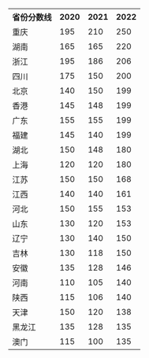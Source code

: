<!DOCTYPE html>
<!DOCTYPE html><html><head><meta charset="UTF-8"><title>图表</title></head><body><!DOCTYPE html>
<html>
<!DOCTYPE html>
<html lang="en">
<head>
    <meta charset="UTF-8">
    <meta name="viewport" content="width=device-width, initial-scale=1.0">
    <title>Background Image Example</title>
   <!DOCTYPE html>
<html>
<head>
<style>
  body {
    background-image: url('https://pic3.zhimg.com/v2-048d9a0743901a6146c0cab8863f3412_r.jpg');
    background-size: cover;
    background-repeat: no-repeat;
    background-position: center center;
  }
</style>
</head>
<body>
</body>
</html>

</head>
<body>
    <!-- Your content here -->
</body>
</html>

<head>
    <meta charset="UTF-8">
    <title>Awesome-pyecharts</title>
                <script type="text/javascript" src="https://assets.pyecharts.org/assets/v5/echarts.min.js"></script>
            <script type="text/javascript" src="https://assets.pyecharts.org/assets/v5/maps/china.js"></script>

</head>
<body >
    <div id="e7ca657e45bb49c9bdf7f10f80edfbad" class="chart-container" style="width:900px; height:500px; "></div>
    <script>
        var chart_e7ca657e45bb49c9bdf7f10f80edfbad = echarts.init(
            document.getElementById('e7ca657e45bb49c9bdf7f10f80edfbad'), 'white', {renderer: 'canvas'});
        var option_e7ca657e45bb49c9bdf7f10f80edfbad = {
    "animation": true,
    "animationThreshold": 2000,
    "animationDuration": 1000,
    "animationEasing": "cubicOut",
    "animationDelay": 0,
    "animationDurationUpdate": 300,
    "animationEasingUpdate": "cubicOut",
    "animationDelayUpdate": 0,
    "aria": {
        "enabled": false
    },
    "color": [
        "#5470c6",
        "#91cc75",
        "#fac858",
        "#ee6666",
        "#73c0de",
        "#3ba272",
        "#fc8452",
        "#9a60b4",
        "#ea7ccc"
    ],
    "series": [
        {
            "type": "map",
            "label": {
                "show": true,
                "margin": 8
            },
            "map": "china",
            "data": [
                {
                    "name": "\u6cb3\u5357\u7701",
                    "value": 140
                },
                {
                    "name": "\u5317\u4eac\u5e02",
                    "value": 199
                },
                {
                    "name": "\u6cb3\u5317\u7701",
                    "value": 121
                },
                {
                    "name": "\u8fbd\u5b81\u7701",
                    "value": 150
                },
                {
                    "name": "\u6c5f\u897f\u7701",
                    "value": 161
                },
                {
                    "name": "\u4e0a\u6d77\u5e02",
                    "value": 180
                },
                {
                    "name": "\u5b89\u5fbd\u7701",
                    "value": 146
                },
                {
                    "name": "\u6c5f\u82cf\u7701",
                    "value": 168
                },
                {
                    "name": "\u6e56\u5357\u7701",
                    "value": 220
                },
                {
                    "name": "\u6d59\u6c5f\u7701",
                    "value": 206
                },
                {
                    "name": "\u6d77\u5357\u7701",
                    "value": 125
                },
                {
                    "name": "\u5e7f\u4e1c\u7701",
                    "value": 199
                },
                {
                    "name": "\u6e56\u5317\u7701",
                    "value": 180
                },
                {
                    "name": "\u9ed1\u9f99\u6c5f\u7701",
                    "value": 111
                },
                {
                    "name": "\u6fb3\u95e8\u7279\u522b\u884c\u653f\u533a",
                    "value": 130
                },
                {
                    "name": "\u9655\u897f\u7701",
                    "value": 138
                },
                {
                    "name": "\u56db\u5ddd\u7701",
                    "value": 200
                },
                {
                    "name": "\u91cd\u5e86\u5e02",
                    "value": 250
                },
                {
                    "name": "\u5e7f\u897f\u58ee\u65cf\u81ea\u6cbb\u533a",
                    "value": 140
                },
                {
                    "name": "\u8d35\u5dde\u7701",
                    "value": 120
                },
                {
                    "name": "\u5409\u6797\u7701",
                    "value": 150
                },
                {
                    "name": "\u5c71\u897f\u7701",
                    "value": 125
                },
                {
                    "name": "\u5c71\u4e1c\u7701",
                    "value": 153
                },
                {
                    "name": "\u798f\u5efa\u7701",
                    "value": 199
                },
                {
                    "name": "\u5929\u6d25\u5e02",
                    "value": 135
                },
                {
                    "name": "\u65b0\u7586\u7ef4\u543e\u5c14\u81ea\u6cbb\u533a",
                    "value": 125
                },
                {
                    "name": "\u897f\u85cf\u81ea\u6cbb\u533a",
                    "value": 170
                },
                {
                    "name": "\u7518\u8083\u7701",
                    "value": 115
                },
                {
                    "name": "\u9999\u6e2f\u7279\u522b\u884c\u653f\u533a",
                    "value": 199
                }
            ],
            "roam": true,
            "aspectScale": 0.75,
            "nameProperty": "name",
            "selectedMode": false,
            "zoom": 1,
            "zlevel": 0,
            "z": 2,
            "seriesLayoutBy": "column",
            "datasetIndex": 0,
            "mapValueCalculation": "sum",
            "showLegendSymbol": true,
            "emphasis": {}
        }
    ],
    "legend": [
        {
            "data": [
                ""
            ],
            "selected": {},
            "show": true,
            "padding": 5,
            "itemGap": 10,
            "itemWidth": 25,
            "itemHeight": 14,
            "backgroundColor": "transparent",
            "borderColor": "#ccc",
            "borderRadius": 0,
            "pageButtonItemGap": 5,
            "pageButtonPosition": "end",
            "pageFormatter": "{current}/{total}",
            "pageIconColor": "#2f4554",
            "pageIconInactiveColor": "#aaa",
            "pageIconSize": 15,
            "animationDurationUpdate": 800,
            "selector": false,
            "selectorPosition": "auto",
            "selectorItemGap": 7,
            "selectorButtonGap": 10
        }
    ],
    "tooltip": {
        "show": true,
        "trigger": "item",
        "triggerOn": "mousemove|click",
        "axisPointer": {
            "type": "line"
        },
        "showContent": true,
        "alwaysShowContent": false,
        "showDelay": 0,
        "hideDelay": 100,
        "enterable": false,
        "confine": false,
        "appendToBody": false,
        "transitionDuration": 0.4,
        "textStyle": {
            "fontSize": 14
        },
        "borderWidth": 0,
        "padding": 5,
        "order": "seriesAsc"
    },
    "title": [
        {
            "show": true,
            "text": "NOIP 2023\u4e00\u7b49\u5956\u5404\u7701\u83b7\u5956\u5206\u6570\u7ebf",
            "target": "blank",
            "subtext": "\u6570\u636e\u6765\u6e90\uff1aNOIP\u5b98\u7f51",
            "subtarget": "blank",
            "padding": 5,
            "itemGap": 10,
            "textAlign": "auto",
            "textVerticalAlign": "auto",
            "triggerEvent": false
        }
    ],
    "visualMap": {
        "show": true,
        "type": "continuous",
        "min": 110,
        "max": 250,
        "inRange": {
            "color": [
                "#50a3ba",
                "#eac763",
                "#d94e5d"
            ]
        },
        "calculable": true,
        "inverse": false,
        "splitNumber": 5,
        "hoverLink": true,
        "orient": "vertical",
        "padding": 5,
        "showLabel": true,
        "itemWidth": 20,
        "itemHeight": 140,
        "borderWidth": 0
    }
};
        chart_e7ca657e45bb49c9bdf7f10f80edfbad.setOption(option_e7ca657e45bb49c9bdf7f10f80edfbad);
    </script>
</body>
</html>
<!DOCTYPE html>
<html>
<head>
    <meta charset="UTF-8">
    <title>Awesome-pyecharts</title>
                <script type="text/javascript" src="https://assets.pyecharts.org/assets/v5/echarts.min.js"></script>
            <script type="text/javascript" src="https://assets.pyecharts.org/assets/v5/maps/shandong.js"></script>

</head>
<body >
    <div id="3074cce372154b899da143af01e6fbcc" class="chart-container" style="width:900px; height:500px; "></div>
    <script>
        var chart_3074cce372154b899da143af01e6fbcc = echarts.init(
            document.getElementById('3074cce372154b899da143af01e6fbcc'), 'white', {renderer: 'canvas'});
        var option_3074cce372154b899da143af01e6fbcc = {
    "animation": true,
    "animationThreshold": 2000,
    "animationDuration": 1000,
    "animationEasing": "cubicOut",
    "animationDelay": 0,
    "animationDurationUpdate": 300,
    "animationEasingUpdate": "cubicOut",
    "animationDelayUpdate": 0,
    "aria": {
        "enabled": false
    },
    "color": [
        "#5470c6",
        "#91cc75",
        "#fac858",
        "#ee6666",
        "#73c0de",
        "#3ba272",
        "#fc8452",
        "#9a60b4",
        "#ea7ccc"
    ],
    "series": [
        {
            "type": "map",
            "name": "\u5c71\u4e1c",
            "label": {
                "show": true,
                "margin": 8
            },
            "map": "\u5c71\u4e1c",
            "data": [
                {
                    "name": "\u83cf\u6cfd\u5e02",
                    "value": 0
                },
                {
                    "name": "\u5fb7\u5dde\u5e02",
                    "value": 10
                },
                {
                    "name": "\u6d4e\u5357\u5e02",
                    "value": 125
                },
                {
                    "name": "\u6ee8\u5dde\u5e02",
                    "value": 7
                },
                {
                    "name": "\u4e1c\u8425\u5e02",
                    "value": 76
                },
                {
                    "name": "\u6dc4\u535a\u5e02",
                    "value": 32
                },
                {
                    "name": "\u83b1\u829c\u5e02",
                    "value": 12
                },
                {
                    "name": "\u6cf0\u5b89\u5e02",
                    "value": 30
                },
                {
                    "name": "\u6d4e\u5b81\u5e02",
                    "value": 3
                },
                {
                    "name": "\u804a\u57ce\u5e02",
                    "value": 9
                },
                {
                    "name": "\u83cf\u6cfd\u5e02",
                    "value": 2
                },
                {
                    "name": "\u67a3\u5e84\u5e02",
                    "value": 4
                },
                {
                    "name": "\u4e34\u6c82\u5e02",
                    "value": 50
                },
                {
                    "name": "\u6f4d\u574a\u5e02",
                    "value": 26
                },
                {
                    "name": "\u65e5\u7167\u5e02",
                    "value": 3
                },
                {
                    "name": "\u9752\u5c9b\u5e02",
                    "value": 93
                },
                {
                    "name": "\u70df\u53f0\u5e02",
                    "value": 65
                },
                {
                    "name": "\u5a01\u6d77\u5e02",
                    "value": 28
                }
            ],
            "roam": true,
            "aspectScale": 0.75,
            "nameProperty": "name",
            "selectedMode": false,
            "zoom": 1,
            "zlevel": 0,
            "z": 2,
            "seriesLayoutBy": "column",
            "datasetIndex": 0,
            "mapValueCalculation": "sum",
            "showLegendSymbol": true,
            "emphasis": {}
        }
    ],
    "legend": [
        {
            "data": [
                "\u5c71\u4e1c"
            ],
            "selected": {},
            "show": true,
            "padding": 5,
            "itemGap": 10,
            "itemWidth": 25,
            "itemHeight": 14,
            "backgroundColor": "transparent",
            "borderColor": "#ccc",
            "borderRadius": 0,
            "pageButtonItemGap": 5,
            "pageButtonPosition": "end",
            "pageFormatter": "{current}/{total}",
            "pageIconColor": "#2f4554",
            "pageIconInactiveColor": "#aaa",
            "pageIconSize": 15,
            "animationDurationUpdate": 800,
            "selector": false,
            "selectorPosition": "auto",
            "selectorItemGap": 7,
            "selectorButtonGap": 10
        }
    ],
    "tooltip": {
        "show": true,
        "trigger": "item",
        "triggerOn": "mousemove|click",
        "axisPointer": {
            "type": "line"
        },
        "showContent": true,
        "alwaysShowContent": false,
        "showDelay": 0,
        "hideDelay": 100,
        "enterable": false,
        "confine": false,
        "appendToBody": false,
        "transitionDuration": 0.4,
        "textStyle": {
            "fontSize": 14
        },
        "borderWidth": 0,
        "padding": 5,
        "order": "seriesAsc"
    },
    "title": [
        {
            "show": true,
            "text": "\u5c71\u4e1cNOIP\u7ade\u8d5b\u4e00\u7b49\u5956\u5b66\u751f\u5206\u5e03",
            "target": "blank",
            "subtarget": "blank",
            "padding": 5,
            "itemGap": 10,
            "textAlign": "auto",
            "textVerticalAlign": "auto",
            "triggerEvent": false
        }
    ],
    "visualMap": {
        "show": true,
        "type": "continuous",
        "min": 2,
        "max": 125,
        "inRange": {
            "color": [
                "#50a3ba",
                "#eac763",
                "#d94e5d"
            ]
        },
        "calculable": true,
        "inverse": false,
        "splitNumber": 5,
        "hoverLink": true,
        "orient": "vertical",
        "padding": 5,
        "showLabel": true,
        "itemWidth": 20,
        "itemHeight": 140,
        "borderWidth": 0
    }
};
        chart_3074cce372154b899da143af01e6fbcc.setOption(option_3074cce372154b899da143af01e6fbcc);
    </script>
</body>
</html>
<!DOCTYPE html>
<html>
<head>
    <meta charset="UTF-8">
    <title>Awesome-pyecharts</title>
                <script type="text/javascript" src="https://assets.pyecharts.org/assets/v5/echarts.min.js"></script>

</head>
<body >
    <div id="7b48fe2e22894a01b4710e70b6bd3b9b" class="chart-container" style="width:1600px; height:800px; "></div>
    <script>
        var chart_7b48fe2e22894a01b4710e70b6bd3b9b = echarts.init(
            document.getElementById('7b48fe2e22894a01b4710e70b6bd3b9b'), 'white', {renderer: 'canvas'});
        var option_7b48fe2e22894a01b4710e70b6bd3b9b = {
    "baseOption": {
        "series": [
            {
                "type": "pie",
                "colorBy": "data",
                "legendHoverLink": true,
                "selectedMode": false,
                "selectedOffset": 10,
                "clockwise": true,
                "startAngle": 90,
                "minAngle": 0,
                "minShowLabelAngle": 0,
                "avoidLabelOverlap": true,
                "stillShowZeroSum": true,
                "percentPrecision": 2,
                "showEmptyCircle": true,
                "emptyCircleStyle": {
                    "color": "lightgray",
                    "borderColor": "#000",
                    "borderWidth": 0,
                    "borderType": "solid",
                    "borderDashOffset": 0,
                    "borderCap": "butt",
                    "borderJoin": "bevel",
                    "borderMiterLimit": 10,
                    "opacity": 1
                },
                "data": [
                    {
                        "name": "\u4e09\u7b49\u5956",
                        "value": 727
                    },
                    {
                        "name": "\u4e8c\u7b49\u5956",
                        "value": 2180
                    },
                    {
                        "name": "\u4e00\u7b49\u5956",
                        "value": 1785
                    }
                ],
                "radius": [
                    "40%",
                    "75%"
                ],
                "center": [
                    "50%",
                    "50%"
                ],
                "roseType": "radius",
                "label": {
                    "show": true,
                    "margin": 8
                },
                "labelLine": {
                    "show": true,
                    "showAbove": false,
                    "length": 15,
                    "length2": 15,
                    "smooth": false,
                    "minTurnAngle": 90,
                    "maxSurfaceAngle": 90
                }
            }
        ],
        "timeline": {
            "axisType": "category",
            "currentIndex": 0,
            "orient": "horizontal",
            "autoPlay": false,
            "controlPosition": "left",
            "loop": true,
            "rewind": false,
            "show": true,
            "inverse": false,
            "bottom": "-5px",
            "progress": {},
            "data": [
                "2020",
                "2021",
                "2022",
                "2023"
            ]
        },
        "legend": [
            {
                "data": [
                    "\u4e09\u7b49\u5956",
                    "\u4e8c\u7b49\u5956",
                    "\u4e00\u7b49\u5956"
                ],
                "selected": {},
                "show": true,
                "padding": 5,
                "itemGap": 10,
                "itemWidth": 25,
                "itemHeight": 14,
                "backgroundColor": "transparent",
                "borderColor": "#ccc",
                "borderRadius": 0,
                "pageButtonItemGap": 5,
                "pageButtonPosition": "end",
                "pageFormatter": "{current}/{total}",
                "pageIconColor": "#2f4554",
                "pageIconInactiveColor": "#aaa",
                "pageIconSize": 15,
                "animationDurationUpdate": 800,
                "selector": false,
                "selectorPosition": "auto",
                "selectorItemGap": 7,
                "selectorButtonGap": 10
            }
        ]
    },
    "options": [
        {
            "series": [
                {
                    "type": "pie",
                    "colorBy": "data",
                    "legendHoverLink": true,
                    "selectedMode": false,
                    "selectedOffset": 10,
                    "clockwise": true,
                    "startAngle": 90,
                    "minAngle": 0,
                    "minShowLabelAngle": 0,
                    "avoidLabelOverlap": true,
                    "stillShowZeroSum": true,
                    "percentPrecision": 2,
                    "showEmptyCircle": true,
                    "emptyCircleStyle": {
                        "color": "lightgray",
                        "borderColor": "#000",
                        "borderWidth": 0,
                        "borderType": "solid",
                        "borderDashOffset": 0,
                        "borderCap": "butt",
                        "borderJoin": "bevel",
                        "borderMiterLimit": 10,
                        "opacity": 1
                    },
                    "data": [
                        {
                            "name": "\u4e09\u7b49\u5956",
                            "value": 676
                        },
                        {
                            "name": "\u4e8c\u7b49\u5956",
                            "value": 1774
                        },
                        {
                            "name": "\u4e00\u7b49\u5956",
                            "value": 1130
                        }
                    ],
                    "radius": [
                        "40%",
                        "75%"
                    ],
                    "center": [
                        "50%",
                        "50%"
                    ],
                    "roseType": "radius",
                    "label": {
                        "show": true,
                        "margin": 8
                    },
                    "labelLine": {
                        "show": true,
                        "showAbove": false,
                        "length": 15,
                        "length2": 15,
                        "smooth": false,
                        "minTurnAngle": 90,
                        "maxSurfaceAngle": 90
                    }
                }
            ],
            "title": [
                {
                    "show": true,
                    "text": "2020\u5e74\u5956\u9879\u5360\u6bd4",
                    "target": "blank",
                    "subtarget": "blank",
                    "padding": 5,
                    "itemGap": 10,
                    "textAlign": "auto",
                    "textVerticalAlign": "auto",
                    "triggerEvent": false
                }
            ],
            "tooltip": {
                "show": true,
                "trigger": "item",
                "triggerOn": "mousemove|click",
                "axisPointer": {
                    "type": "line"
                },
                "showContent": true,
                "alwaysShowContent": false,
                "showDelay": 0,
                "hideDelay": 100,
                "enterable": false,
                "confine": false,
                "appendToBody": false,
                "transitionDuration": 0.4,
                "textStyle": {
                    "fontSize": 14
                },
                "borderWidth": 0,
                "padding": 5,
                "order": "seriesAsc"
            },
            "color": [
                "#5470c6",
                "#91cc75",
                "#fac858",
                "#ee6666",
                "#73c0de",
                "#3ba272",
                "#fc8452",
                "#9a60b4",
                "#ea7ccc"
            ]
        },
        {
            "series": [
                {
                    "type": "pie",
                    "colorBy": "data",
                    "legendHoverLink": true,
                    "selectedMode": false,
                    "selectedOffset": 10,
                    "clockwise": true,
                    "startAngle": 90,
                    "minAngle": 0,
                    "minShowLabelAngle": 0,
                    "avoidLabelOverlap": true,
                    "stillShowZeroSum": true,
                    "percentPrecision": 2,
                    "showEmptyCircle": true,
                    "emptyCircleStyle": {
                        "color": "lightgray",
                        "borderColor": "#000",
                        "borderWidth": 0,
                        "borderType": "solid",
                        "borderDashOffset": 0,
                        "borderCap": "butt",
                        "borderJoin": "bevel",
                        "borderMiterLimit": 10,
                        "opacity": 1
                    },
                    "data": [
                        {
                            "name": "\u4e09\u7b49\u5956",
                            "value": 815
                        },
                        {
                            "name": "\u4e8c\u7b49\u5956",
                            "value": 1976
                        },
                        {
                            "name": "\u4e00\u7b49\u5956",
                            "value": 1440
                        }
                    ],
                    "radius": [
                        "40%",
                        "75%"
                    ],
                    "center": [
                        "50%",
                        "50%"
                    ],
                    "roseType": "radius",
                    "label": {
                        "show": true,
                        "margin": 8
                    },
                    "labelLine": {
                        "show": true,
                        "showAbove": false,
                        "length": 15,
                        "length2": 15,
                        "smooth": false,
                        "minTurnAngle": 90,
                        "maxSurfaceAngle": 90
                    }
                }
            ],
            "title": [
                {
                    "show": true,
                    "text": "2021\u5e74\u5956\u9879\u5360\u6bd4",
                    "target": "blank",
                    "subtarget": "blank",
                    "padding": 5,
                    "itemGap": 10,
                    "textAlign": "auto",
                    "textVerticalAlign": "auto",
                    "triggerEvent": false
                }
            ],
            "tooltip": {
                "show": true,
                "trigger": "item",
                "triggerOn": "mousemove|click",
                "axisPointer": {
                    "type": "line"
                },
                "showContent": true,
                "alwaysShowContent": false,
                "showDelay": 0,
                "hideDelay": 100,
                "enterable": false,
                "confine": false,
                "appendToBody": false,
                "transitionDuration": 0.4,
                "textStyle": {
                    "fontSize": 14
                },
                "borderWidth": 0,
                "padding": 5,
                "order": "seriesAsc"
            },
            "color": [
                "#5470c6",
                "#91cc75",
                "#fac858",
                "#ee6666",
                "#73c0de",
                "#3ba272",
                "#fc8452",
                "#9a60b4",
                "#ea7ccc"
            ]
        },
        {
            "series": [
                {
                    "type": "pie",
                    "colorBy": "data",
                    "legendHoverLink": true,
                    "selectedMode": false,
                    "selectedOffset": 10,
                    "clockwise": true,
                    "startAngle": 90,
                    "minAngle": 0,
                    "minShowLabelAngle": 0,
                    "avoidLabelOverlap": true,
                    "stillShowZeroSum": true,
                    "percentPrecision": 2,
                    "showEmptyCircle": true,
                    "emptyCircleStyle": {
                        "color": "lightgray",
                        "borderColor": "#000",
                        "borderWidth": 0,
                        "borderType": "solid",
                        "borderDashOffset": 0,
                        "borderCap": "butt",
                        "borderJoin": "bevel",
                        "borderMiterLimit": 10,
                        "opacity": 1
                    },
                    "data": [
                        {
                            "name": "\u4e09\u7b49\u5956",
                            "value": 185
                        },
                        {
                            "name": "\u4e8c\u7b49\u5956",
                            "value": 1107
                        },
                        {
                            "name": "\u4e00\u7b49\u5956",
                            "value": 1233
                        }
                    ],
                    "radius": [
                        "40%",
                        "75%"
                    ],
                    "center": [
                        "50%",
                        "50%"
                    ],
                    "roseType": "radius",
                    "label": {
                        "show": true,
                        "margin": 8
                    },
                    "labelLine": {
                        "show": true,
                        "showAbove": false,
                        "length": 15,
                        "length2": 15,
                        "smooth": false,
                        "minTurnAngle": 90,
                        "maxSurfaceAngle": 90
                    }
                }
            ],
            "title": [
                {
                    "show": true,
                    "text": "2022\u5e74\u5956\u9879\u5360\u6bd4",
                    "target": "blank",
                    "subtarget": "blank",
                    "padding": 5,
                    "itemGap": 10,
                    "textAlign": "auto",
                    "textVerticalAlign": "auto",
                    "triggerEvent": false
                }
            ],
            "tooltip": {
                "show": true,
                "trigger": "item",
                "triggerOn": "mousemove|click",
                "axisPointer": {
                    "type": "line"
                },
                "showContent": true,
                "alwaysShowContent": false,
                "showDelay": 0,
                "hideDelay": 100,
                "enterable": false,
                "confine": false,
                "appendToBody": false,
                "transitionDuration": 0.4,
                "textStyle": {
                    "fontSize": 14
                },
                "borderWidth": 0,
                "padding": 5,
                "order": "seriesAsc"
            },
            "color": [
                "#5470c6",
                "#91cc75",
                "#fac858",
                "#ee6666",
                "#73c0de",
                "#3ba272",
                "#fc8452",
                "#9a60b4",
                "#ea7ccc"
            ]
        },
        {
            "series": [
                {
                    "type": "pie",
                    "colorBy": "data",
                    "legendHoverLink": true,
                    "selectedMode": false,
                    "selectedOffset": 10,
                    "clockwise": true,
                    "startAngle": 90,
                    "minAngle": 0,
                    "minShowLabelAngle": 0,
                    "avoidLabelOverlap": true,
                    "stillShowZeroSum": true,
                    "percentPrecision": 2,
                    "showEmptyCircle": true,
                    "emptyCircleStyle": {
                        "color": "lightgray",
                        "borderColor": "#000",
                        "borderWidth": 0,
                        "borderType": "solid",
                        "borderDashOffset": 0,
                        "borderCap": "butt",
                        "borderJoin": "bevel",
                        "borderMiterLimit": 10,
                        "opacity": 1
                    },
                    "data": [
                        {
                            "name": "\u4e09\u7b49\u5956",
                            "value": 727
                        },
                        {
                            "name": "\u4e8c\u7b49\u5956",
                            "value": 2180
                        },
                        {
                            "name": "\u4e00\u7b49\u5956",
                            "value": 1785
                        }
                    ],
                    "radius": [
                        "40%",
                        "75%"
                    ],
                    "center": [
                        "50%",
                        "50%"
                    ],
                    "roseType": "radius",
                    "label": {
                        "show": true,
                        "margin": 8
                    },
                    "labelLine": {
                        "show": true,
                        "showAbove": false,
                        "length": 15,
                        "length2": 15,
                        "smooth": false,
                        "minTurnAngle": 90,
                        "maxSurfaceAngle": 90
                    }
                }
            ],
            "title": [
                {
                    "show": true,
                    "text": "2023\u5e74\u5956\u9879\u5360\u6bd4",
                    "target": "blank",
                    "subtarget": "blank",
                    "padding": 5,
                    "itemGap": 10,
                    "textAlign": "auto",
                    "textVerticalAlign": "auto",
                    "triggerEvent": false
                }
            ],
            "tooltip": {
                "show": true,
                "trigger": "item",
                "triggerOn": "mousemove|click",
                "axisPointer": {
                    "type": "line"
                },
                "showContent": true,
                "alwaysShowContent": false,
                "showDelay": 0,
                "hideDelay": 100,
                "enterable": false,
                "confine": false,
                "appendToBody": false,
                "transitionDuration": 0.4,
                "textStyle": {
                    "fontSize": 14
                },
                "borderWidth": 0,
                "padding": 5,
                "order": "seriesAsc"
            },
            "color": [
                "#5470c6",
                "#91cc75",
                "#fac858",
                "#ee6666",
                "#73c0de",
                "#3ba272",
                "#fc8452",
                "#9a60b4",
                "#ea7ccc"
            ]
        }
    ]
};
        chart_7b48fe2e22894a01b4710e70b6bd3b9b.setOption(option_7b48fe2e22894a01b4710e70b6bd3b9b);
    </script>
</body>
</html>
<!DOCTYPE html>
<html>
<head>
    <meta charset="UTF-8">
    <title>Awesome-pyecharts</title>
                <script type="text/javascript" src="https://assets.pyecharts.org/assets/v5/echarts.min.js"></script>

</head>
<body >
    <div id="3839db6ce2f24b7c96bdd3adba85c3e6" class="chart-container" style="width:900px; height:500px; "></div>
    <script>
        var chart_3839db6ce2f24b7c96bdd3adba85c3e6 = echarts.init(
            document.getElementById('3839db6ce2f24b7c96bdd3adba85c3e6'), 'white', {renderer: 'canvas'});
        var option_3839db6ce2f24b7c96bdd3adba85c3e6 = {
    "animation": true,
    "animationThreshold": 2000,
    "animationDuration": 1000,
    "animationEasing": "cubicOut",
    "animationDelay": 0,
    "animationDurationUpdate": 300,
    "animationEasingUpdate": "cubicOut",
    "animationDelayUpdate": 0,
    "aria": {
        "enabled": false
    },
    "color": [
        "#5470c6",
        "#91cc75",
        "#fac858",
        "#ee6666",
        "#73c0de",
        "#3ba272",
        "#fc8452",
        "#9a60b4",
        "#ea7ccc"
    ],
    "series": [
        {
            "type": "line",
            "name": "\u4e09\u7b49\u5956",
            "connectNulls": false,
            "xAxisIndex": 0,
            "symbolSize": 4,
            "showSymbol": true,
            "smooth": true,
            "clip": true,
            "step": false,
            "data": [
                [
                    "2020",
                    676
                ],
                [
                    "2021",
                    815
                ],
                [
                    "2022",
                    185
                ],
                [
                    "2023",
                    727
                ]
            ],
            "hoverAnimation": true,
            "label": {
                "show": true,
                "margin": 8
            },
            "logBase": 10,
            "seriesLayoutBy": "column",
            "lineStyle": {
                "show": true,
                "width": 1,
                "opacity": 1,
                "curveness": 0,
                "type": "solid"
            },
            "areaStyle": {
                "opacity": 0
            },
            "zlevel": 0,
            "z": 0
        },
        {
            "type": "line",
            "name": "\u4e8c\u7b49\u5956",
            "connectNulls": false,
            "xAxisIndex": 0,
            "symbolSize": 4,
            "showSymbol": true,
            "smooth": true,
            "clip": true,
            "step": false,
            "data": [
                [
                    "2020",
                    1774
                ],
                [
                    "2021",
                    1976
                ],
                [
                    "2022",
                    1107
                ],
                [
                    "2023",
                    2180
                ]
            ],
            "hoverAnimation": true,
            "label": {
                "show": true,
                "margin": 8
            },
            "logBase": 10,
            "seriesLayoutBy": "column",
            "lineStyle": {
                "show": true,
                "width": 1,
                "opacity": 1,
                "curveness": 0,
                "type": "solid"
            },
            "areaStyle": {
                "opacity": 0
            },
            "zlevel": 0,
            "z": 0
        },
        {
            "type": "line",
            "name": "\u4e00\u7b49\u5956",
            "connectNulls": false,
            "xAxisIndex": 0,
            "symbolSize": 4,
            "showSymbol": true,
            "smooth": true,
            "clip": true,
            "step": false,
            "data": [
                [
                    "2020",
                    1130
                ],
                [
                    "2021",
                    1440
                ],
                [
                    "2022",
                    1233
                ],
                [
                    "2023",
                    1785
                ]
            ],
            "hoverAnimation": true,
            "label": {
                "show": true,
                "margin": 8
            },
            "logBase": 10,
            "seriesLayoutBy": "column",
            "lineStyle": {
                "show": true,
                "width": 1,
                "opacity": 1,
                "curveness": 0,
                "type": "solid"
            },
            "areaStyle": {
                "opacity": 0
            },
            "zlevel": 0,
            "z": 0
        }
    ],
    "legend": [
        {
            "data": [
                "\u4e09\u7b49\u5956",
                "\u4e8c\u7b49\u5956",
                "\u4e00\u7b49\u5956"
            ],
            "selected": {},
            "show": true,
            "padding": 5,
            "itemGap": 10,
            "itemWidth": 25,
            "itemHeight": 14,
            "backgroundColor": "transparent",
            "borderColor": "#ccc",
            "borderRadius": 0,
            "pageButtonItemGap": 5,
            "pageButtonPosition": "end",
            "pageFormatter": "{current}/{total}",
            "pageIconColor": "#2f4554",
            "pageIconInactiveColor": "#aaa",
            "pageIconSize": 15,
            "animationDurationUpdate": 800,
            "selector": false,
            "selectorPosition": "auto",
            "selectorItemGap": 7,
            "selectorButtonGap": 10
        }
    ],
    "tooltip": {
        "show": true,
        "trigger": "item",
        "triggerOn": "mousemove|click",
        "axisPointer": {
            "type": "line"
        },
        "showContent": true,
        "alwaysShowContent": false,
        "showDelay": 0,
        "hideDelay": 100,
        "enterable": false,
        "confine": false,
        "appendToBody": false,
        "transitionDuration": 0.4,
        "textStyle": {
            "fontSize": 14
        },
        "borderWidth": 0,
        "padding": 5,
        "order": "seriesAsc"
    },
    "xAxis": [
        {
            "show": true,
            "scale": false,
            "nameLocation": "end",
            "nameGap": 15,
            "gridIndex": 0,
            "inverse": false,
            "offset": 0,
            "splitNumber": 5,
            "minInterval": 0,
            "splitLine": {
                "show": true,
                "lineStyle": {
                    "show": true,
                    "width": 1,
                    "opacity": 1,
                    "curveness": 0,
                    "type": "solid"
                }
            },
            "data": [
                "2020",
                "2021",
                "2022",
                "2023"
            ]
        }
    ],
    "yAxis": [
        {
            "show": true,
            "scale": false,
            "nameLocation": "end",
            "nameGap": 15,
            "gridIndex": 0,
            "inverse": false,
            "offset": 0,
            "splitNumber": 5,
            "minInterval": 0,
            "splitLine": {
                "show": true,
                "lineStyle": {
                    "show": true,
                    "width": 1,
                    "opacity": 1,
                    "curveness": 0,
                    "type": "solid"
                }
            }
        }
    ],
    "title": [
        {
            "show": true,
            "text": "\u5956\u9879\u6570\u91cf\u66f2\u7ebf\u56fe",
            "target": "blank",
            "subtarget": "blank",
            "padding": 5,
            "itemGap": 10,
            "textAlign": "auto",
            "textVerticalAlign": "auto",
            "triggerEvent": false
        }
    ]
};
        chart_3839db6ce2f24b7c96bdd3adba85c3e6.setOption(option_3839db6ce2f24b7c96bdd3adba85c3e6);
    </script>
</body>
</html>
</body></html>
<table>
  <tr>
    <th>省份分数线</th>
    <th>2020</th>
    <th>2021</th>
    <th>2022</th>
  </tr>
  <tr>
    <td>重庆</td>
    <td>195</td>
    <td>210</td>
    <td>250</td>
  </tr>
  <tr>
    <td>湖南</td>
    <td>165</td>
    <td>165</td>
    <td>220</td>
  </tr>
  <tr>
    <td>浙江</td>
    <td>195</td>
    <td>186</td>
    <td>206</td>
  </tr>
  <tr>
    <td>四川</td>
    <td>175</td>
    <td>150</td>
    <td>200</td>
  </tr>
  <tr>
    <td>北京</td>
    <td>140</td>
    <td>150</td>
    <td>199</td>
  </tr>
  <tr>
    <td>香港</td>
    <td>145</td>
    <td>148</td>
    <td>199</td>
  </tr>
  <tr>
    <td>广东</td>
    <td>155</td>
    <td>155</td>
    <td>199</td>
  </tr>
  <tr>
    <td>福建</td>
    <td>145</td>
    <td>140</td>
    <td>199</td>
  </tr>
  <tr>
    <td>湖北</td>
    <td>150</td>
    <td>148</td>
    <td>180</td>
  </tr>
  <tr>
    <td>上海</td>
    <td>120</td>
    <td>120</td>
    <td>180</td>
  </tr>
  <tr>
    <td>江苏</td>
    <td>150</td>
    <td>150</td>
    <td>168</td>
  </tr>
  <tr>
    <td>江西</td>
    <td>140</td>
    <td>140</td>
    <td>161</td>
  </tr>
  <tr>
    <td>河北</td>
    <td>150</td>
    <td>155</td>
    <td>153</td>
  </tr>
  <tr>
    <td>山东</td>
    <td>130</td>
    <td>120</td>
    <td>153</td>
  </tr>
  <tr>
    <td>辽宁</td>
    <td>130</td>
    <td>140</td>
    <td>150</td>
  </tr>
  <tr>
    <td>吉林</td>
    <td>130</td>
    <td>118</td>
    <td>150</td>
  </tr>
  <tr>
    <td>安徽</td>
    <td>135</td>
    <td>128</td>
    <td>146</td>
  </tr>
  <tr>
    <td>河南</td>
    <td>110</td>
    <td>105</td>
    <td>140</td>
  </tr>
  <tr>
    <td>陕西</td>
    <td>115</td>
    <td>106</td>
    <td>140</td>
  </tr>
  <tr>
    <td>天津</td>
    <td>150</td>
    <td>120</td>
    <td>138</td>
  </tr>
  <tr>
    <td>黑龙江</td>
    <td>135</td>
    <td>128</td>
    <td>135</td>
  </tr>
  <tr>
    <td>澳门</td>
    <td>115</td>
    <td>100</td>
    <td>135</td>
  </tr>
  <tr>
